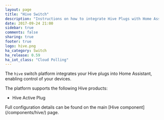 ```yaml
---
layout: page
title: "Hive Switch"
description: "Instructions on how to integrate Hive Plugs with Home Assistant."
date: 2017-09-24 21:00
sidebar: true
comments: false
sharing: true
footer: true
logo: hive.png
ha_category: Switch
ha_release: 0.59
ha_iot_class: "Cloud Polling"
---
```



The `hive` switch platform integrates your Hive plugs into Home Assistant, enabling control of your devices.

The platform supports the following Hive products:

- Hive Active Plug


<p class='note'>
Full configuration details can be found on the main [Hive component](/components/hive/) page.
</p>


